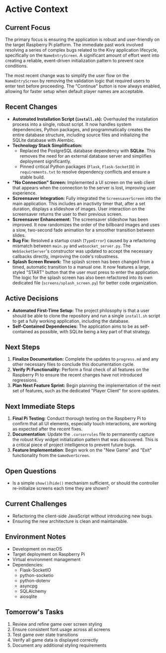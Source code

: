 # Active Context

## Current Focus

The primary focus is ensuring the application is robust and user-friendly on the target Raspberry Pi platform. The immediate past work involved resolving a series of complex bugs related to the Kivy application lifecycle, specifically on the `NameEntryScreen`. A significant amount of effort went into creating a reliable, event-driven initialization pattern to prevent race conditions.

The most recent change was to simplify the user flow on the `NameEntryScreen` by removing the validation logic that required users to enter text before proceeding. The "Continue" button is now always enabled, allowing for faster setup when default player names are acceptable.

## Recent Changes

- **Automated Installation Script (`install.sh`):** Overhauled the installation process into a single, robust script. It now handles system dependencies, Python packages, and programmatically creates the entire database structure, including source files and initializing the SQLite database with Alembic.
- **Technology Stack Simplification:**
  - Replaced the PostgreSQL database dependency with **SQLite**. This removes the need for an external database server and simplifies deployment significantly.
  - Pinned critical Python packages (`Flask`, `Flask-SocketIO`) in `requirements.txt` to resolve dependency conflicts and ensure a stable build.
- **"No Connection" Screen:** Implemented a UI screen on the web client that appears when the connection to the server is lost, improving user experience.
- **Screensaver Integration:** Fully integrated the `ScreensaverScreen` into the main application. This includes an inactivity timer that, after a set duration, displays a slideshow of images. User interaction on the screensaver returns the user to their previous screen.
- **Screensaver Enhancement:** The screensaver slideshow has been improved. It now randomizes the order of the billboard images and uses a slow, two-second fade animation for a smoother transition between slides.
- **Bug Fix:** Resolved a startup crash (`TypeError`) caused by a refactoring mismatch between `main.py` and `websocket_server.py`. The `WebSocketServer`'s constructor was updated to accept the necessary callbacks directly, improving the code's robustness.
- **Splash Screen Rework:** The splash screen has been changed from a timed, automatic transition to a manual one. It now features a large, styled "START" button that the user must press to enter the application. The logic for the splash screen has also been refactored into its own dedicated file (`screens/splash_screen.py`) for better code organization.

## Active Decisions

- **Automated First-Time Setup:** The project philosophy is that a user should be able to clone the repository and run a single `install.sh` script to get a fully working application, including the database.
- **Self-Contained Dependencies:** The application aims to be as self-contained as possible, with SQLite being a key part of that strategy.

## Next Steps

1. **Finalize Documentation:** Complete the updates to `progress.md` and any other necessary files to conclude this documentation cycle.
2. **Verify Pi Functionality:** Perform a final check of all features on the Raspberry Pi to ensure the recent changes have not introduced regressions.
3. **Plan Next Feature Sprint:** Begin planning the implementation of the next set of features, such as the dedicated "Player Client" for score updates.

## Next Immediate Steps

1.  **Final Pi Testing**: Conduct thorough testing on the Raspberry Pi to confirm that all UI elements, especially touch interactions, are working as expected after the recent fixes.
2.  **Documentation**: Update the `.cursorrules` file to permanently capture the robust Kivy widget initialization pattern that was discovered. This is a critical piece of project intelligence to prevent future bugs.
3.  **Feature Implementation**: Begin work on the "New Game" and "Exit" functionality from the `GameOverScreen`.

## Open Questions

- Is a simple `show()`/`hide()` mechanism sufficient, or should the controller re-initialize screens each time they are shown?

## Current Challenges

- Refactoring the client-side JavaScript without introducing new bugs.
- Ensuring the new architecture is clean and maintainable.

## Environment Notes

- Development on macOS
- Target deployment on Raspberry Pi
- Virtual environment management
- Dependencies:
  - Flask-SocketIO
  - python-socketio
  - python-dotenv
  - asyncpg
  - SQLAlchemy
  - aiosqlite

## Tomorrow's Tasks

1. Review and refine game over screen styling
2. Ensure consistent font usage across all screens
3. Test game over state transitions
4. Verify all game data is displayed correctly
5. Document any additional styling requirements

